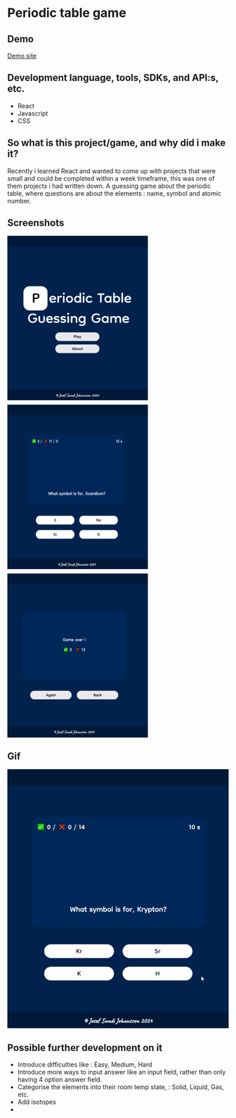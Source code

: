 # Periodic table game

## Demo
[Demo site](https://josefswadijohansson.net/projects/periodic_table_game/)

## Development language, tools, SDKs, and API:s, etc.
- React
- Javascript
- CSS

## So what is this project/game, and why did i make it?
Recently i learned React and wanted to come up with projects that were small and could be completed within a week timeframe, this was one of them projects i had written down. 
A guessing game about the periodic table, where questions are about the elements : name, symbol and atomic number.

## Screenshots

<div style="display: flex; flex-wrap: wrap; gap: 10px;">
  <img src="https://github.com/josefswadijohansson/periodic_table_game/blob/main/screenshots/screenshot_1.png?raw=true" alt="Screenshot 1" width="320">
  <img src="https://github.com/josefswadijohansson/periodic_table_game/blob/main/screenshots/screenshot_2.png?raw=true" alt="Screenshot 2" width="320">
  <img src="https://github.com/josefswadijohansson/periodic_table_game/blob/main/screenshots/screenshot_3.png?raw=true" alt="Screenshot 3" width="320">
</div>

## Gif
<img src="https://github.com/josefswadijohansson/periodic_table_game/blob/main/screenshots/demonstration.gif?raw=true" alt="Screenshot 3" width="512">

## Possible further development on it
- Introduce difficulties like : Easy, Medium, Hard
- Introduce more ways to input answer like an input field, rather than only having 4 option answer field.
- Categorise the elements into their room temp state, : Solid, Liquid, Gas, etc.
- Add isotopes
- 
